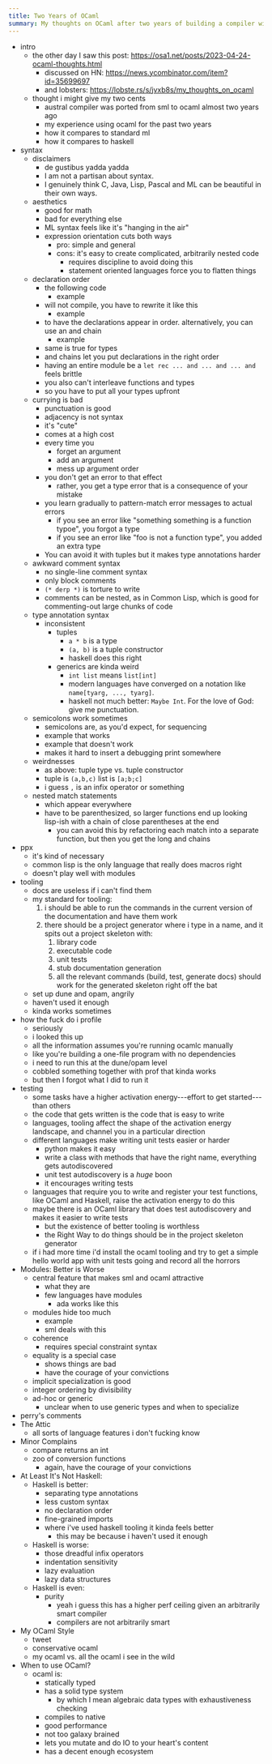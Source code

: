 ```yaml
---
title: Two Years of OCaml
summary: My thoughts on OCaml after two years of building a compiler with it.
---
```


- intro
    - the other day I saw this post: <https://osa1.net/posts/2023-04-24-ocaml-thoughts.html>
        - discussed on HN: https://news.ycombinator.com/item?id=35699697
        - and lobsters: https://lobste.rs/s/jvxb8s/my_thoughts_on_ocaml
    - thought i might give my two cents
        - austral compiler was ported from sml to ocaml almost two years ago
        - my experience using ocaml for the past two years
        - how it compares to standard ml
        - how it compares to haskell
- syntax
    - disclaimers
        - de gustibus yadda yadda
        - I am not a partisan about syntax.
        - I genuinely think C, Java, Lisp, Pascal and ML can be beautiful in their own ways.
    - aesthetics
        - good for math
        - bad for everything else
        - ML syntax feels like it's "hanging in the air"
        - expression orientation cuts both ways
            - pro: simple and general
            - cons: it's easy to create complicated, arbitrarily nested code
                - requires discipline to avoid doing this
                - statement oriented languages force you to flatten things
    - declaration order
        - the following code
            - example
        - will not compile, you have to rewrite it like this
            - example
        - to have the declarations appear in order. alternatively, you can use an and chain
            - example
        - same is true for types
        - and chains let you put declarations in the right order
        - having an entire module be a `let rec ... and ... and ... and` feels brittle
        - you also can't interleave functions and types
        - so you have to put all your types upfront
    - currying is bad
        - punctuation is good
        - adjacency is not syntax
        - it's "cute"
        - comes at a high cost
        - every time you
            - forget an argument
            - add an argument
            - mess up argument order
        - you don't get an error to that effect
            - rather, you get a type error that is a consequence of your mistake
        - you learn gradually to pattern-match error messages to actual errors
            - if you see an error like "something something is a function typoe", you forgot a type
            - if you see an error like "foo is not a function type", you added an extra type
        - You can avoid it with tuples but it makes type annotations harder
    - awkward comment syntax
        - no single-line comment syntax
        - only block comments
        - `(* derp *)` is torture to write
        - comments can be nested, as in Common Lisp, which is good for commenting-out large chunks of code
    - type annotation syntax
        - inconsistent
            - tuples
                - `a * b` is a type
                - `(a, b)` is a tuple constructor
                - haskell does this right
            - generics are kinda weird
                - `int list` means `list[int]`
                - modern languages have converged on a notation like `name[tyarg, ..., tyarg]`.
                - haskell not much better: `Maybe Int`. For the love of God: give me punctuation.
    - semicolons work sometimes
        - semicolons are, as you'd expect, for sequencing
        - example that works
        - example that doesn't work
        - makes it hard to insert a debugging print somewhere
    - weirdnesses
        - as above: tuple type vs. tuple constructor
        - tuple is `(a,b,c)` list is `[a;b;c]`
        - i guess `,` is an infix operator or something
    - nested match statements
        - which appear everywhere
        - have to be parenthesized, so larger functions end up looking lisp-ish with a chain of close parentheses at the end
            - you can avoid this by refactoring each match into a separate function, but then you get the long and chains
- ppx
    - it's kind of necessary
    - common lisp is the only language that really does macros right
    - doesn't play well with modules
- tooling
    - docs are useless if i can't find them
    - my standard for tooling:
        1. i should be able to run the commands in the current version of the documentation and have them work
        2. there should be a project generator where i type in a name, and it spits out a project skeleton with:
            1. library code
            2. executable code
            3. unit tests
            4. stub documentation generation
            5. all the relevant commands (build, test, generate docs) should work for the generated skeleton right off the bat
    - set up dune and opam, angrily
    - haven't used it enough
    - kinda works sometimes
- how the fuck do i profile
    - seriously
    - i looked this up
    - all the information assumes you're running ocamlc manually
    - like you're building a one-file program with no dependencies
    - i need to run this at the dune/opam level
    - cobbled something together with prof that kinda works
    - but then I forgot what I did to run it
- testing
    - some tasks have a higher activation energy---effort to get started---than others
    - the code that gets written is the code that is easy to write
    - languages, tooling affect the shape of the activation energy landscape, and channel you in a particular direction
    - different languages make writing unit tests easier or harder
        - python makes it easy
        - write a class with methods that have the right name, everything gets autodiscovered
        - unit test autodiscovery is a _huge_ boon
        - it encourages writing tests
    - languages that require you to write and register your test functions, like OCaml and Haskell, raise the activation energy to do this
    - maybe there is an OCaml library that does test autodiscovery and makes it easier to write tests
        - but the existence of better tooling is worthless
        - the Right Way to do things should be in the project skeleton generator
    - if i had more time i'd install the ocaml tooling and try to get a simple hello world app with unit tests going and record all the horrors
- Modules: Better is Worse
    - central feature that makes sml and ocaml attractive
        - what they are
        - few languages have modules
            - ada works like this
    - modules hide too much
        - example
        - sml deals with this
    - coherence
        - requires special constraint syntax
    - equality is a special case
        - shows things are bad
        - have the courage of your convictions
    - implicit specialization is good
    - integer ordering by divisibility
    - ad-hoc or generic
        - unclear when to use generic types and when to specialize
- perry's comments
- The Attic
    - all sorts of language features i don't fucking know
- Minor Complains
    - compare returns an int
    - zoo of conversion functions
        - again, have the courage of your convictions
- At Least It's Not Haskell:
    - Haskell is better:
        - separating type annotations
        - less custom syntax
        - no declaration order
        - fine-grained imports
        - where i've used haskell tooling it kinda feels better
            - this may be because i haven't used it enough
    - Haskell is worse:
        - those dreadful infix operators
        - indentation sensitivity
        - lazy evaluation
        - lazy data structures
    - Haskell is even:
        - purity
            - yeah i guess this has a higher perf ceiling given an arbitrarily smart compiler
            - compilers are not arbitrarily smart
- My OCaml Style
    - tweet
    - conservative ocaml
    - my ocaml vs. all the ocaml i see in the wild
- When to use OCaml?
    - ocaml is:
        - statically typed
        - has a solid type system
            - by which I mean algebraic data types with exhaustiveness checking
        - compiles to native
        - good performance
        - not too galaxy brained
        - lets you mutate and do IO to your heart's content
        - has a decent enough ecosystem